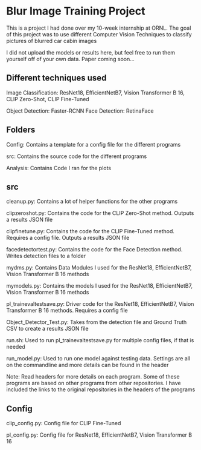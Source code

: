 # Blur Image Training Project

This is a project I had done over my 10-week internship at ORNL. The goal of this project was to use different Computer Vision Techniques to classify pictures of blurred car cabin images

I did not upload the models or results here, but feel free to run them yourself off of your own data. Paper coming soon...

## Different techniques used

Image Classification: ResNet18, EfficientNetB7, Vision Transformer B 16, CLIP Zero-Shot, CLIP Fine-Tuned

Object Detection: Faster-RCNN Face Detection: RetinaFace

## Folders

Config: Contains a template for a config file for the different programs

src: Contains the source code for the different programs

Analysis: Contains Code I ran for the plots

## src

cleanup.py: Contains a lot of helper functions for the other programs

clipzeroshot.py: Contains the code for the CLIP Zero-Shot method. Outputs a results JSON file

clipfinetune.py: Contains the code for the CLIP Fine-Tuned method. Requires a config file. Outputs a results JSON file

facedetectortest.py: Contains the code for the Face Detection method. Writes detection files to a folder

mydms.py: Contains Data Modules I used for the ResNet18, EfficientNetB7, Vision Transformer B 16 methods

mymodels.py: Contains the models I used for the ResNet18, EfficientNetB7, Vision Transformer B 16 methods

pl_trainevaltestsave.py: Driver code for the ResNet18, EfficientNetB7, Vision Transformer B 16 methods. Requires a config file

Object_Detector_Test.py: Takes from the detection file and Ground Truth CSV to create a results JSON file

run.sh: Used to run pl_trainevaltestsave.py for multiple config files, if that is needed

run_model.py: Used to run one model against testing data. Settings are all on the commandline and more details can be found in the header

Note: Read headers for more details on each program. Some of these programs are based on other programs from other repositories. I have included the links to the original repositories in the headers of the programs

## Config

clip_config.py: Config file for CLIP Fine-Tuned

pl_config.py: Config file for ResNet18, EfficientNetB7, Vision Transformer B 16

